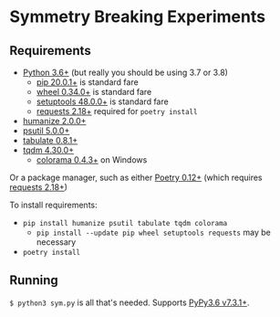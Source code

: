 # Symmetry Breaking Experiments

## Requirements

- [Python 3.6+](https://www.python.org) (but really you should be using 3.7 or 3.8)
  - [pip 20.0.1+](https://pypi.org/project/pip/) is standard fare
  - [wheel 0.34.0+](https://pypi.org/project/wheel/) is standard fare
  - [setuptools 48.0.0+](https://pypi.org/project/setuptools/) is standard fare
  - [requests 2.18+](https://pypi.org/project/requests/) required for `poetry install`
- [humanize 2.0.0+](https://pypi.org/project/humanize/)
- [psutil 5.0.0+](https://pypi.org/project/psutil/)
- [tabulate 0.8.1+](https://pypi.org/project/tabulate/)
- [tqdm 4.30.0+](https://pypi.org/project/tqdm/)
  - [colorama 0.4.3+](https://pypi.org/project/colorama/) on Windows

Or a package manager, such as either [Poetry 0.12+](https://github.com/python-poetry/poetry) (which requires [requests 2.18+](https://pypi.org/project/requests/))

To install requirements:
- `pip install humanize psutil tabulate tqdm colorama`
  - `pip install --update pip wheel setuptools requests` may be necessary
- `poetry install`

## Running

`$ python3 sym.py` is all that's needed. Supports [PyPy3.6 v7.3.1+](https://www.pypy.org/).
